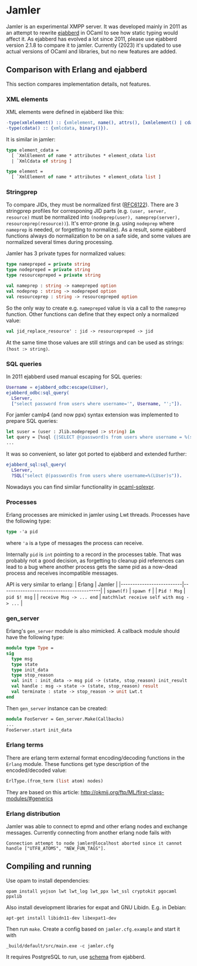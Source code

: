 # Jamler

Jamler is an experimental XMPP server.  It was developed mainly in 2011 as an
attempt to rewrite [ejabberd](https://github.com/processone/ejabberd) in OCaml
to see how static typing would affect it.
As ejabberd has evolved a lot since 2011, please use ejabberd version 2.1.8 to
compare it to jamler.
Currently (2023) it's updated to use actual versions of OCaml and libraries,
but no new features are added.

## Comparison with Erlang and ejabberd

This section compares implementation details, not features.

### XML elements

XML elements were defined in ejabberd like this:
```erlang
-type(xmlelement() :: {xmlelement, name(), attrs(), [xmlelement() | cdata()]}).
-type(cdata() :: {xmlcdata, binary()}).
```

It is similar in jamler:
```ocaml
type element_cdata =
  [ `XmlElement of name * attributes * element_cdata list
  | `XmlCdata of string ]

type element =
  [ `XmlElement of name * attributes * element_cdata list ]
```

### Stringprep

To compare JIDs, they must be normalized first
([RFC6122](https://tools.ietf.org/html/rfc6122)).  There are 3 stringprep
profiles for corresponing JID parts (e.g. `(user, server, resource)` must be
normalized into `(nodeprep(user), nameprep(server), resourceprep(resource))`).
It's error-prone (e.g. using `nodeprep` where `nameprep` is needed, or
forgetting to normalize).  As a result, some ejabberd functions always do
normalization to be on a safe side, and some values are normalized several
times during processing.

Jamler has 3 private types for normalized values:
```ocaml
type namepreped = private string
type nodepreped = private string
type resourcepreped = private string

val nameprep : string -> namepreped option
val nodeprep : string -> nodepreped option
val resourceprep : string -> resourcepreped option
```
So the only way to create e.g. `namepreped` value is via a call to the `nameprep`
function.  Other functions can define that they expect only a normalized value:
```ocaml
val jid_replace_resource' : jid -> resourcepreped -> jid
```
At the same time those values are still strings and can be used as strings:
`(host :> string)`.

### SQL queries

In 2011 ejabberd used manual escaping for SQL queries:
```erlang
Username = ejabberd_odbc:escape(LUser),
ejabberd_odbc:sql_query(
  LServer,
  ["select password from users where username='", Username, "';"]).
```

For jamler camlp4 (and now ppx) syntax extension was implemented to prepare SQL
queries:
```ocaml
let suser = (user : Jlib.nodepreped :> string) in
let query = [%sql {|SELECT @(password)s from users where username = %(suser)s|}] in
...
```
It was so convenient, so later got ported to ejabberd and extended further:
```erlang
ejabberd_sql:sql_query(
  LServer,
  ?SQL("select @(password)s from users where username=%(LUser)s")).
```

Nowadays you can find similar functionality in
[ocaml-sqlexpr](https://github.com/mfp/ocaml-sqlexpr).


### Processes

Erlang processes are mimicked in jamler using Lwt threads.  Processes have the
following type:
```ocaml
type -'a pid
```
where `'a` is a type of messages the process can receive.

Internally `pid` is `int` pointing to a record in the processes table.  That
was probably not a good decision, as forgetting to cleanup pid references can
lead to a bug where another process gets the same pid as a now-dead process and
receives incompatible messages.

API is very similar to erlang:
| Erlang                   | Jamler                                   |
|--------------------------|------------------------------------------|
| `spawn(f)`               | `spawn f`                                |
| `Pid ! Msg`              | `pid $! msg`                             |
| `receive Msg -> ... end` | `match%lwt receive self with msg -> ...` |


### gen_server

Erlang's `gen_server` module is also mimicked.  A callback module should have the
following type:
```ocaml
module type Type =
sig
  type msg
  type state
  type init_data
  type stop_reason
  val init : init_data -> msg pid -> (state, stop_reason) init_result
  val handle : msg -> state -> (state, stop_reason) result
  val terminate : state -> stop_reason -> unit Lwt.t
end
```
Then `gen_server` instance can be created:
```ocaml
module FooServer = Gen_server.Make(Callbacks)
...
FooServer.start init_data
```

### Erlang terms

There are erlang term external format encoding/decoding functions in the
`Erlang` module.  These functions get type description of the encoded/decoded
value:
```ocaml
ErlType.(from_term (list atom) nodes)
```
They are based on this article:
http://okmij.org/ftp/ML/first-class-modules/#generics


### Erlang distribution

Jamler was able to connect to epmd and other erlang nodes and exchange
messages.  Currently connecting from another erlang node fails with
```
Connection attempt to node jamler@localhost aborted since it cannot handle ["UTF8_ATOMS", "NEW_FUN_TAGS"].
```

## Compiling and running

Use opam to install dependencies:

```
opam install yojson lwt lwt_log lwt_ppx lwt_ssl cryptokit pgocaml ppxlib
```

Also install development libraries for expat and GNU Libidn.  E.g. in Debian:
```
apt-get install libidn11-dev libexpat1-dev
```

Then run `make`.  Create a config based on `jamler.cfg.example` and start it with
```
_build/default/src/main.exe -c jamler.cfg
```

It requires PostgreSQL to run, use
[schema](https://github.com/processone/ejabberd/blob/v2.1.8/src/odbc/pg.sql)
from ejabberd.
